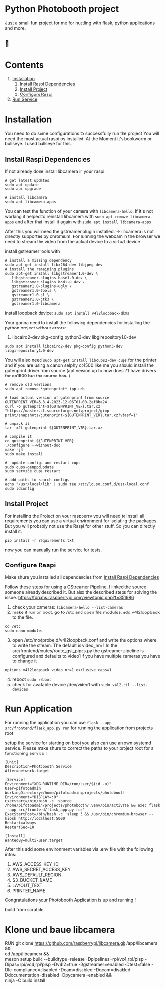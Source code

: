 # Python Photobooth project
Just a small fun project for me for hustling with flask, python applications and more.
## :rocket:

# Contents
1. [Installation](#installation)
   1. [Install Raspi Dependencies](#install-raspi-dependencies)
   2. [Install Project](#install-project)
   3. [Configure Raspi](#configure-raspi)
2. [Run Service](#run-service)

# Installation
You need to do some configurations to successfully run the project
You will need the most actual raspi os installed. 
At the Moment it's bookworm or bullseye. I used bullseye for this.

## Install Raspi Dependencies
If not already done install libcamera in your raspi.
````commandline
# get latest updates
sudo apt update 
sudo apt upgrade

# install libcamera
sudo apt libcamera-apps
````

You can test the function of your camera with `libcamera-hello`. 
If it's not working it helped to reinstall libcamera with `sudo apt remove libcamera-apps` and after that install it again with `sudo apt install libcamera-apps` 

After this you will need the gstreamer plugin installed. 
-> libcamera is not directly supported by chromium. For running the webcam in the browser we need to stream the video from the actual device to a virtual device

install gstreamer tools with
````commandline
# install a missing dependency
sudo apt-get install libx264-dev libjpeg-dev
# install the remaining plugins
sudo apt-get install libgstreamer1.0-dev \
   libgstreamer-plugins-base1.0-dev \
   libgstreamer-plugins-bad1.0-dev \
   gstreamer1.0-plugins-ugly \
   gstreamer1.0-tools \
   gstreamer1.0-gl \
   gstreamer1.0-gtk3 \
   gstreamer1.0-libcamera
````
install loopback device: `sudo apt install v4l2loopback-dkms`

Your gonna need to install the following dependencies for installing the python project without errors:
1. libcairo2-dev pkg-config python3-dev libgirepository1.0-dev
```
sudo apt install libcairo2-dev pkg-config python3-dev libgirepository1.0-dev
```

You will also need  ```sudo apt-get install libcups2-dev cups``` for the printer and if you are using a canon selphy cp1500 like me you should install the gutenprint driver from source (apt version up to now doesn*t have drivers for cp1500 but the source has..)

```
# remove old versions
sudo apt remove *gutenprint* ipp-usb

# load actual version of gutenprint from source
GUTENPRINT_VER=5.3.4-2023-12-06T01-00-2ef8ba24
curl -o gutenprint-${GUTENPRINT_VER}.tar.xz "https://master.dl.sourceforge.net/project/gimp-print/snapshots/gutenprint-${GUTENPRINT_VER}.tar.xz?viasf=1"

# unpack it
tar -xJf gutenprint-${GUTENPRINT_VER}.tar.xz

# compile it 
cd gutenprint-${GUTENPRINT_VER}
./configure --without-doc
make -j4
sudo make install

#  update configs and restart cups
sudo cups-genppdupdate
sudo service cups restart

# add paths to search configs
echo "/usr/local/lib" | sudo tee /etc/ld.so.conf.d/usr-local.conf
sudo ldconfig

```


## Install Project
For installing the Project on your raspberry you will need to install all requirements
you can use a virtual environment for isolating the packages. But you will probably not use the Raspi  for other stuff. So you can directly install it.
````commandline
pip install -r requirements.txt
````

now you can manually run the service for tests.

## Configure Raspi

Make shure you installed all dependencies from [Install Raspi Dependencies](#install-raspi-dependencies)

Follow these steps for using a GStreamer Pipeline. I linked the source someone already described it. But also the described steps for solving the issue.
https://forums.raspberrypi.com/viewtopic.php?t=351986

1. check your cameras: `libcamera-hello --list-cameras`
2. make it run on boot. go to /etc and open file modules. add v4l2loopback to the file.
````commandline
cd /etc
sudo nano modules
````
3. open /etc/modprobe.d/v4l2loopback.conf and write the options where to write the stream. The default is video_nr=1 In the src/frontend/routes/route_gst_pipes.py the gstreamer pipeline is configured and defaults to video1 if you have multiple cameras you have to change it

```
options v4l2loopback video_nr=1 exclusive_caps=1
```
4. reboot `sudo reboot`
5. check for available device /dev/video1 with `sudo v4l2-ctl --list-devices`

# Run Application
For running the application you can use `flask --app src/frontend/flask_app.py run` for running the application from projects root

setup the service for starting on boot you also can use an own systemd service. Please make shure to correct the paths to your project root for a functioning service !
```
[Unit]
Description=Photobooth Service
After=network.target

[Service]
Environment="XDG_RUNTIME_DIR=/run/user/$(id -u)"
User=pifotoadmin
WorkingDirectory=/home/pifotoadmin/projects/photobooth
Environment="DISPLAY=:0"
ExecStart=/bin/bash -c 'source /home/pifotoadmin/projects/photobooth/.venv/bin/activate && exec flask --app src/frontend/flask_app.py run'
ExecStartPost=/bin/bash -c 'sleep 5 && /usr/bin/chromium-browser --kiosk http://localhost:5000'
Restart=always
RestartSec=10

[Install]
WantedBy=multi-user.target
```

After this add some environment variables via .env file with the following infos:
1. AWS_ACCESS_KEY_ID
2. AWS_SECRET_ACCESS_KEY
3. AWS_DEFAULT_REGION
4. S3_BUCKET_NAME
5. LAYOUT_TEXT
6. PRINTER_NAME

Congratulations your Photobooth Application is up and running !

build from scratch:
# Klone und baue libcamera
RUN git clone https://github.com/raspberrypi/libcamera.git /app/libcamera && \
    cd /app/libcamera && \
    meson setup build --buildtype=release -Dpipelines=rpi/vc4,rpi/pisp -Dipas=rpi/vc4,rpi/pisp -Dv4l2=true -Dgstreamer=enabled -Dtest=false -Dlc-compliance=disabled -Dcam=disabled -Dqcam=disabled -Ddocumentation=disabled -Dpycamera=enabled && \
    ninja -C build install